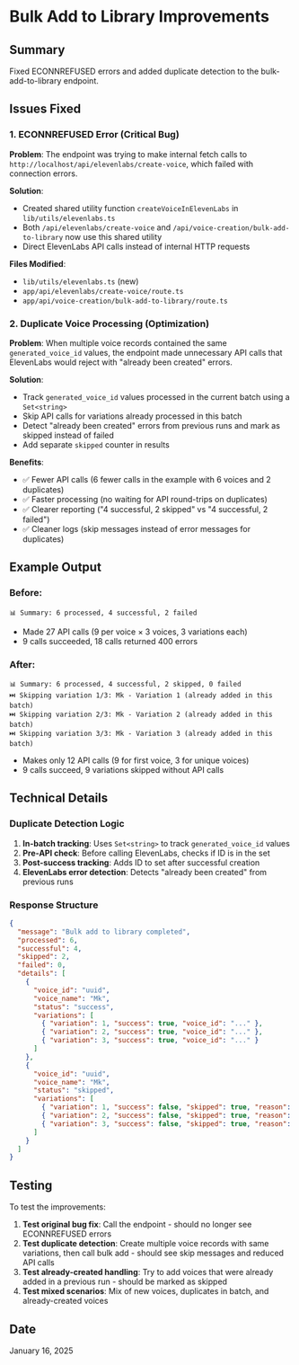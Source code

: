 # Bulk Add to Library Improvements

## Summary

Fixed ECONNREFUSED errors and added duplicate detection to the bulk-add-to-library endpoint.

## Issues Fixed

### 1. ECONNREFUSED Error (Critical Bug)
**Problem**: The endpoint was trying to make internal fetch calls to `http://localhost/api/elevenlabs/create-voice`, which failed with connection errors.

**Solution**: 
- Created shared utility function `createVoiceInElevenLabs` in `lib/utils/elevenlabs.ts`
- Both `/api/elevenlabs/create-voice` and `/api/voice-creation/bulk-add-to-library` now use this shared utility
- Direct ElevenLabs API calls instead of internal HTTP requests

**Files Modified**:
- `lib/utils/elevenlabs.ts` (new)
- `app/api/elevenlabs/create-voice/route.ts`
- `app/api/voice-creation/bulk-add-to-library/route.ts`

### 2. Duplicate Voice Processing (Optimization)
**Problem**: When multiple voice records contained the same `generated_voice_id` values, the endpoint made unnecessary API calls that ElevenLabs would reject with "already been created" errors.

**Solution**:
- Track `generated_voice_id` values processed in the current batch using a `Set<string>`
- Skip API calls for variations already processed in this batch
- Detect "already been created" errors from previous runs and mark as skipped instead of failed
- Add separate `skipped` counter in results

**Benefits**:
- ✅ Fewer API calls (6 fewer calls in the example with 6 voices and 2 duplicates)
- ✅ Faster processing (no waiting for API round-trips on duplicates)
- ✅ Clearer reporting ("4 successful, 2 skipped" vs "4 successful, 2 failed")
- ✅ Cleaner logs (skip messages instead of error messages for duplicates)

## Example Output

### Before:
```
📊 Summary: 6 processed, 4 successful, 2 failed
```
- Made 27 API calls (9 per voice × 3 voices, 3 variations each)
- 9 calls succeeded, 18 calls returned 400 errors

### After:
```
📊 Summary: 6 processed, 4 successful, 2 skipped, 0 failed
⏭️ Skipping variation 1/3: Mk - Variation 1 (already added in this batch)
⏭️ Skipping variation 2/3: Mk - Variation 2 (already added in this batch)
⏭️ Skipping variation 3/3: Mk - Variation 3 (already added in this batch)
```
- Makes only 12 API calls (9 for first voice, 3 for unique voices)
- 9 calls succeed, 9 variations skipped without API calls

## Technical Details

### Duplicate Detection Logic

1. **In-batch tracking**: Uses `Set<string>` to track `generated_voice_id` values
2. **Pre-API check**: Before calling ElevenLabs, checks if ID is in the set
3. **Post-success tracking**: Adds ID to set after successful creation
4. **ElevenLabs error detection**: Detects "already been created" from previous runs

### Response Structure

```json
{
  "message": "Bulk add to library completed",
  "processed": 6,
  "successful": 4,
  "skipped": 2,
  "failed": 0,
  "details": [
    {
      "voice_id": "uuid",
      "voice_name": "Mk",
      "status": "success",
      "variations": [
        { "variation": 1, "success": true, "voice_id": "..." },
        { "variation": 2, "success": true, "voice_id": "..." },
        { "variation": 3, "success": true, "voice_id": "..." }
      ]
    },
    {
      "voice_id": "uuid",
      "voice_name": "Mk",
      "status": "skipped",
      "variations": [
        { "variation": 1, "success": false, "skipped": true, "reason": "Already processed in this batch" },
        { "variation": 2, "success": false, "skipped": true, "reason": "Already processed in this batch" },
        { "variation": 3, "success": false, "skipped": true, "reason": "Already processed in this batch" }
      ]
    }
  ]
}
```

## Testing

To test the improvements:

1. **Test original bug fix**: Call the endpoint - should no longer see ECONNREFUSED errors
2. **Test duplicate detection**: Create multiple voice records with same variations, then call bulk add - should see skip messages and reduced API calls
3. **Test already-created handling**: Try to add voices that were already added in a previous run - should be marked as skipped
4. **Test mixed scenarios**: Mix of new voices, duplicates in batch, and already-created voices

## Date
January 16, 2025



